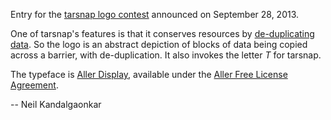 Entry for the [tarsnap logo contest](https://news.ycombinator.com/item?id=6461765) announced on
September 28, 2013.

One of tarsnap's features is that it conserves resources by [de-duplicating data](https://www.tarsnap.com/efficiency.html). 
So the logo is an abstract depiction of blocks of data being copied across a barrier, 
with de-duplication. It also invokes the letter *T* for tarsnap.

The typeface is [Aller Display](http://www.daltonmaag.com/AllerFreeLicenceAgreement.pdf), 
available under the [Aller Free License Agreement](http://www.daltonmaag.com/AllerFreeLicenceAgreement.pdf).

-- Neil Kandalgaonkar




